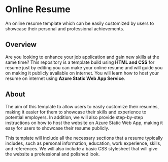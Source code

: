# Online Resume
An online resume template which can be easily customized by users to showcase their personal and professional achievements. 

## Overview
Are you looking to enhance your job application and gain new skills at the same time? 
This repository is a template build using **HTML and CSS** for resume just by editing you can make your online resume and will guide you on making it publicly available on internet. 
You will learn how to host your resume on internet using **Azure Static Web App Service**.

## About
The aim of this template to allow users to easily customize their resumes, making it easier for them to showcase their skills and experience to potential employers. In addition, we will also provide step-by-step instructions on how to host the website on Azure Static Web App, making it easy for users to showcase their resume publicly.

This template will include all the necessary sections that a resume typically includes, such as personal information, education, work experience, skills, and references. We will also include a basic CSS stylesheet that will give the website a professional and polished look.

